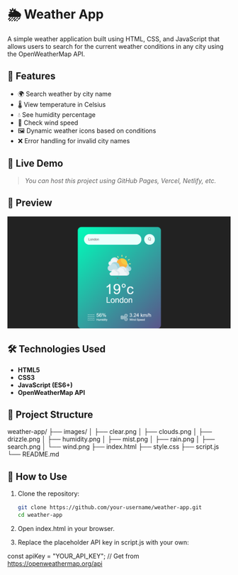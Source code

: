 # 🌦️ Weather App

A simple weather application built using HTML, CSS, and JavaScript that allows users to search for the current weather conditions in any city using the OpenWeatherMap API.

## 🔧 Features

- 🌍 Search weather by city name
- 🌡️ View temperature in Celsius
- 💧 See humidity percentage
- 💨 Check wind speed
- 🖼️ Dynamic weather icons based on conditions
- ❌ Error handling for invalid city names

## 🚀 Live Demo

> _You can host this project using GitHub Pages, Vercel, Netlify, etc._

## 📸 Preview

![Weather App Screenshot](images/preview.png) <!-- Replace with actual image or remove -->

## 🛠️ Technologies Used

- **HTML5**
- **CSS3**
- **JavaScript (ES6+)**
- **OpenWeatherMap API**

## 📁 Project Structure

weather-app/
├── images/
│   ├── clear.png
│   ├── clouds.png
│   ├── drizzle.png
│   ├── humidity.png
│   ├── mist.png
│   ├── rain.png
│   ├── search.png
│   └── wind.png
├── index.html
├── style.css
├── script.js
└── README.md




## 🔑 How to Use

1. Clone the repository:
   ```bash
   git clone https://github.com/your-username/weather-app.git
   cd weather-app
2. Open index.html in your browser.

3. Replace the placeholder API key in script.js with your own:

const apiKey = "YOUR_API_KEY"; // Get from https://openweathermap.org/api

